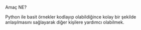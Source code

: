 Amaç NE?

Python ile basit örnekler kodlayıp olabildiğince kolay bir şekilde anlaşılmasını sağlayarak diğer kişilere yardımcı olabilmek.

